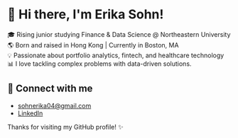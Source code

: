 # 👋 Hi there, I'm Erika Sohn!

🎓 Rising junior studying Finance & Data Science @ Northeastern University  
🌎 Born and raised in Hong Kong | Currently in Boston, MA  
💡 Passionate about portfolio analytics, fintech, and healthcare technology  
📊 I love tackling complex problems with data-driven solutions.

## 🔗 Connect with me
- [sohnerika04@gmail.com](mailto:sohnerika04@gmail.com)
- [LinkedIn](https://www.linkedin.com/in/erika-sohn-770212281)

Thanks for visiting my GitHub profile! ✨

